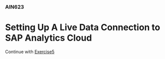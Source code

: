 ### AIN623

# Setting Up A Live Data Connection to SAP Analytics Cloud


Continue with [Exercise5](../exercise5/README.md)